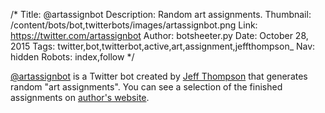 /*
Title: @artassignbot
Description: Random art assignments.
Thumbnail: /content/bots/bot,twitterbots/images/artassignbot.png
Link: https://twitter.com/artassignbot
Author: botsheeter.py
Date: October 28, 2015
Tags: twitter,bot,twitterbot,active,art,assignment,jeffthompson_
Nav: hidden
Robots: index,follow
*/

[@artassignbot](https://twitter.com/artassignbot) is a Twitter bot created by [Jeff Thompson](https://twitter.com/jeffthompson_) that generates random "art assignments". You can see a selection of the finished assignments on [author's website](http://www.jeffreythompson.org/artassignmentbot/).

